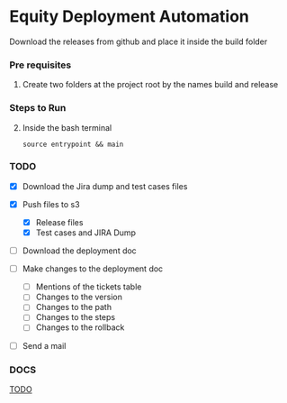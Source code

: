 # Equity Deployment Automation

Download the releases from github and place it inside the build folder

### Pre requisites

1. Create two folders at the project root by the names build and release

### Steps to Run

2. Inside the bash terminal

   `source entrypoint && main`

### TODO

- [x] Download the Jira dump and test cases files
- [x] Push files to s3

  - [x] Release files
  - [x] Test cases and JIRA Dump

- [ ] Download the deployment doc

- [ ] Make changes to the deployment doc
  - [ ] Mentions of the tickets table
  - [ ] Changes to the version
  - [ ] Changes to the path
  - [ ] Changes to the steps
  - [ ] Changes to the rollback
- [ ] Send a mail

### DOCS

[TODO](https://docs.google.com/document/d/1t1WGxcrz6IO44S0I_R4W11g7n8WmIjHz1OGQTxWQtE8/edit)
